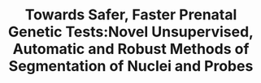 ---
title: "Towards Safer, Faster Prenatal Genetic Tests:Novel Unsupervised, Automatic and Robust Methods of Segmentation of Nuclei and Probes"
year: 2006
pdf_url: "http://www.robots.ox.ac.uk/~tvg/publications/2006/automatic_segmentation_leucocyte.pdf"
category: "vision"
author_list: "Christophe Restif"
grant: "NULL"
pub_in: "In the Proceedings of the Ninth European Conference on Computer Vision 2006"
---